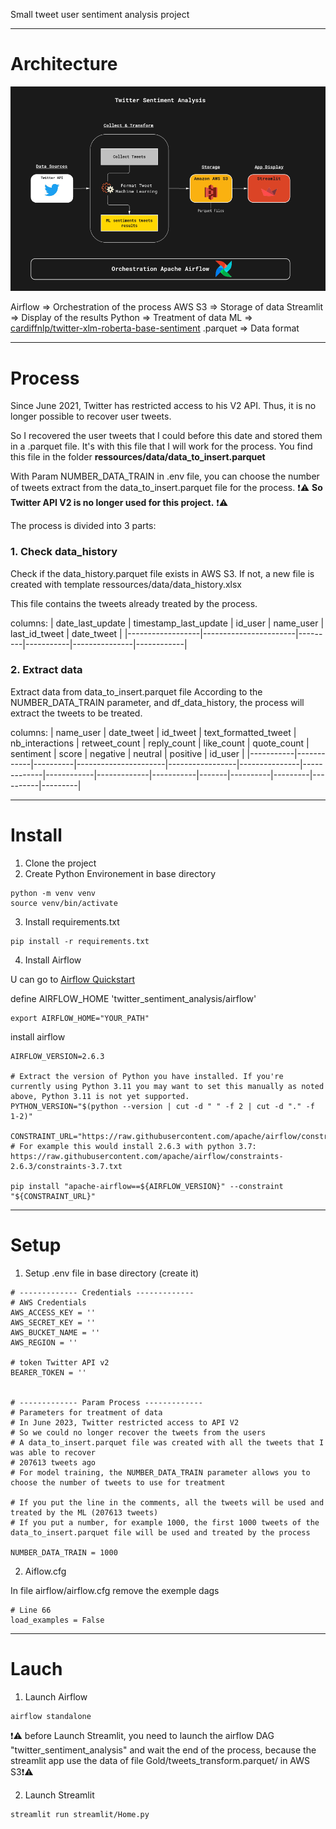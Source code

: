 
Small tweet user sentiment analysis project













---
# Architecture

![alt process](https://github.com/Kyytox/twitter_sentiment_analysis/blob/master/ressources/media/whiteboard_process_data.png)


Airflow => Orchestration of the process
AWS S3 => Storage of data
Streamlit => Display of the results
Python => Treatment of data
ML => [cardiffnlp/twitter-xlm-roberta-base-sentiment](https://huggingface.co/cardiffnlp/twitter-xlm-roberta-base-sentiment)
.parquet => Data format





---
# Process

Since June 2021, Twitter has restricted access to his V2 API.
Thus, it is no longer possible to recover user tweets.

So I recovered the user tweets that I could before this date and stored them in a .parquet file.
It's with this file that I will work for the process.
You find this file in the folder **ressources/data/data_to_insert.parquet**

With Param NUMBER_DATA_TRAIN in .env file, you can choose the number of tweets extract from the data_to_insert.parquet file for the process. 
❗⚠ **So Twitter API V2 is no longer used for this project.** ❗⚠ 


The process is divided into 3 parts:

### 1. Check data_history

Check if the data_history.parquet file exists in AWS S3.
If not, a new file is created with template ressources/data/data_history.xlsx

This file contains the tweets already treated by the process.

columns:
| date_last_update | timestamp_last_update | id_user | name_user | last_id_tweet | date_tweet |
|------------------|-----------------------|---------|-----------|---------------|------------|




### 2. Extract data

Extract data from data_to_insert.parquet file
According to the NUMBER_DATA_TRAIN parameter, and df_data_history, the process will extract the tweets to be treated.

columns:
| name_user | date_tweet | id_tweet | text_formatted_tweet | nb_interactions | retweet_count | reply_count | like_count | quote_count | sentiment | score | negative | neutral | positive | id_user |
|-----------|------------|----------|----------------------|-----------------|---------------|-------------|------------|-------------|-----------|-------|----------|---------|----------|---------|


















---
# Install

1. Clone the project
2. Create Python Environement in base directory

```
python -m venv venv
source venv/bin/activate
```


3. Install requirements.txt
```
pip install -r requirements.txt
```


4. Install Airflow

U can go to [Airflow Quickstart ](https://airflow.apache.org/docs/apache-airflow/stable/start.html)

define AIRFLOW_HOME 'twitter_sentiment_analysis/airflow'
```
export AIRFLOW_HOME="YOUR_PATH"
```


install airflow
```
AIRFLOW_VERSION=2.6.3

# Extract the version of Python you have installed. If you're currently using Python 3.11 you may want to set this manually as noted above, Python 3.11 is not yet supported.
PYTHON_VERSION="$(python --version | cut -d " " -f 2 | cut -d "." -f 1-2)"

CONSTRAINT_URL="https://raw.githubusercontent.com/apache/airflow/constraints-${AIRFLOW_VERSION}/constraints-${PYTHON_VERSION}.txt"
# For example this would install 2.6.3 with python 3.7: https://raw.githubusercontent.com/apache/airflow/constraints-2.6.3/constraints-3.7.txt

pip install "apache-airflow==${AIRFLOW_VERSION}" --constraint "${CONSTRAINT_URL}"
```



---
# Setup

1. Setup .env file in base directory (create it)
```
# ------------- Credentials -------------
# AWS Credentials
AWS_ACCESS_KEY = ''
AWS_SECRET_KEY = ''
AWS_BUCKET_NAME = ''
AWS_REGION = ''

# token Twitter API v2
BEARER_TOKEN = ''


# ------------- Param Process -------------
# Parameters for treatment of data
# In June 2023, Twitter restricted access to API V2
# So we could no longer recover the tweets from the users
# A data_to_insert.parquet file was created with all the tweets that I was able to recover
# 207613 tweets ago
# For model training, the NUMBER_DATA_TRAIN parameter allows you to choose the number of tweets to use for treatment

# If you put the line in the comments, all the tweets will be used and treated by the ML (207613 tweets)
# If you put a number, for example 1000, the first 1000 tweets of the data_to_insert.parquet file will be used and treated by the process

NUMBER_DATA_TRAIN = 1000
```

2. Aiflow.cfg

In file airflow/airflow.cfg remove the exemple dags
```
# Line 66
load_examples = False
```






---
# Lauch

1. Launch Airflow
```
airflow standalone
```


❗⚠ before Launch Streamlit, you need to launch the airflow DAG "twitter_sentiment_analysis" and wait the end of the process, because the streamlit app use the data of file Gold/tweets_transform.parquet/ in AWS S3❗⚠

2. Launch Streamlit
```
streamlit run streamlit/Home.py
```










